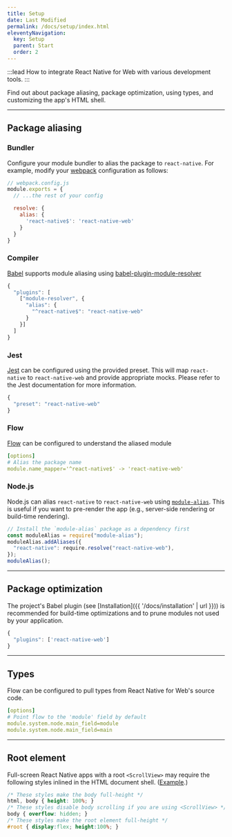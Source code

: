 ```yaml
---
title: Setup
date: Last Modified
permalink: /docs/setup/index.html
eleventyNavigation:
  key: Setup
  parent: Start
  order: 2
---
```


:::lead
How to integrate React Native for Web with various development tools.
:::

Find out about package aliasing, package optimization, using types, and customizing the app's HTML shell.

---

## Package aliasing

### Bundler

Configure your module bundler to alias the package to `react-native`. For example, modify your [webpack](https://github.com/webpack/webpack) configuration as follows:

```js
// webpack.config.js
module.exports = {
  // ...the rest of your config

  resolve: {
    alias: {
      'react-native$': 'react-native-web'
    }
  }
}
```

### Compiler

[Babel](https://babeljs.io/) supports module aliasing using [babel-plugin-module-resolver](https://www.npmjs.com/package/babel-plugin-module-resolver)

```js
{
  "plugins": [
    ["module-resolver", {
      "alias": {
        "^react-native$": "react-native-web"
      }
    }]
  ]
}
```

### Jest

[Jest](https://facebook.github.io/jest/) can be configured using the provided preset. This will map `react-native` to `react-native-web` and provide appropriate mocks. Please refer to the Jest documentation for more information.

```js
{
  "preset": "react-native-web"
}
```

### Flow

[Flow](https://flow.org) can be configured to understand the aliased module

```yml
[options]
# Alias the package name
module.name_mapper='^react-native$' -> 'react-native-web'
```

### Node.js

Node.js can alias `react-native` to `react-native-web` using [`module-alias`](https://www.npmjs.com/package/module-alias). This is useful if you want to pre-render the app (e.g., server-side rendering or build-time rendering).

```js
// Install the `module-alias` package as a dependency first
const moduleAlias = require("module-alias");
moduleAlias.addAliases({
  "react-native": require.resolve("react-native-web"),
});
moduleAlias();
```

---

## Package optimization

The project's Babel plugin (see [Installation]({{ '/docs/installation' | url }})) is recommended for build-time optimizations and to prune modules not used by your application.

```js
{
  "plugins": ['react-native-web']
}
```

---

## Types

Flow can be configured to pull types from React Native for Web's source code.

```yml
[options]
# Point flow to the 'module' field by default
module.system.node.main_field=module
module.system.node.main_field=main
```

---

## Root element

Full-screen React Native apps with a root `<ScrollView>` may require the following styles inlined in the HTML document shell. ([Example](https://codesandbox.io/s/52x1871vjl?file=/public/index.html:352-644).)

```css
/* These styles make the body full-height */
html, body { height: 100%; }
/* These styles disable body scrolling if you are using <ScrollView> */
body { overflow: hidden; }
/* These styles make the root element full-height */
#root { display:flex; height:100%; }
```

